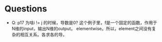 
# Questions

- Q: p17 为啥i != j 的时候，导数是0?
这个例子里，f是一个固定的函数，作用于N维的input，输出N维的output。 elementwise。所以，element之间没有复杂的相互关系。各求各的导。